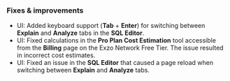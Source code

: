 ### Fixes & improvements

- UI: Added keyboard support (**Tab** + **Enter**) for switching  between  **Explain** and **Analyze** tabs in the **SQL Editor**.
- UI: Fixed calculations in the **Pro Plan Cost Estimation** tool accessible from the **Billing** page on the Exzo Network Free Tier. The issue resulted in incorrect cost estimates.
- UI: Fixed an issue in the **SQL Editor** that caused a page reload when switching between **Explain** and **Analyze** tabs.
